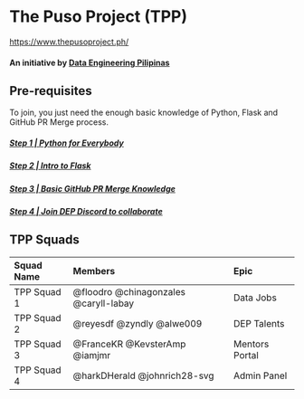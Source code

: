 # The Puso Project (TPP)
https://www.thepusoproject.ph/
#### An initiative by [Data Engineering Pilipinas](https://dataengineering.ph/)

## Pre-requisites
To join, you just need the enough basic knowledge of Python, Flask and GitHub PR Merge process.
##### [Step 1 | Python for Everybody](https://citizendev.code.sydney/)
##### [Step 2 | Intro to Flask](https://www.youtube.com/playlist?list=PLXmMXHVSvS-AjwTOtiW1DXFYTgUlrUmHV)
##### [Step 3 | Basic GitHub PR Merge Knowledge](https://github.com/dataengineeringpilipinas/thepusoproject/wiki/CitizenDev-%7C-TPP-GitHub-PR-Merge-Flow)
##### [Step 4 | Join DEP Discord to collaborate](https://discord.com/invite/buDgydz7J9)

## TPP Squads
| Squad Name | Members  | Epic  |
| :------------ | :------------ | :------------ |
|TPP Squad 1  |  @floodro @chinagonzales @caryll-labay | Data Jobs   |
|TPP Squad 2  |  @reyesdf @zyndly @alwe009 | DEP Talents |
|TPP Squad 3  |  @FranceKR @KevsterAmp @iamjmr | Mentors Portal |
|TPP Squad 4  |  @harkDHerald @johnrich28-svg | Admin Panel |
